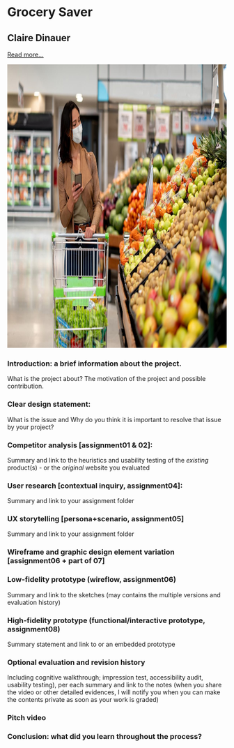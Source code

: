 # Grocery Saver
## Claire Dinauer

[Read more…](https://clairedinauer.github.io/DH110-Dinauer/assignment8/README.md)

<p align="center">
 <img src="grocerystore.jpg" width="900" height="650">
 </p>

 
### Introduction: a brief information about the project. 
What is the project about? The motivation of the project and possible contribution.

### Clear design statement: 
What is the issue and Why do you think it is important to resolve that issue by your project? 

### Competitor analysis [assignment01 & 02]:
Summary and link to the heuristics and usability testing of the *existing* product(s) - or the *original* website you evaluated

### User research [contextual inquiry, assignment04]:
Summary and link to your assignment folder

### UX storytelling [persona+scenario, assignment05]
Summary and link to your assignment folder

### Wireframe and graphic design element variation [assignment06 + part of 07]

### Low-fidelity prototype (wireflow, assignment06)
Summary and link to the sketches (may contains the multiple versions and evaluation history)

### High-fidelity prototype (functional/interactive prototype, assignment08)
Summary statement and link to or an embedded prototype

### Optional evaluation and revision history 
Including cognitive walkthrough; impression test, accessibility audit, usability testing), per each summary and link to the notes (when you share the video or other detailed evidences, I will notify you when you can make the contents private as soon as your work is graded)

### Pitch video 

### Conclusion: what did you learn throughout the process?
